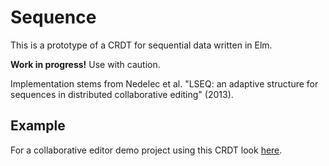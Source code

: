 # Sequence

This is a prototype of a CRDT for sequential data written in Elm.

**Work in progress!** Use with caution.

Implementation stems from Nedelec et al. "LSEQ: an adaptive structure for sequences in distributed collaborative editing" (2013).

## Example

For a collaborative editor demo project using this CRDT look [here](brightdb/brightdb-text).
